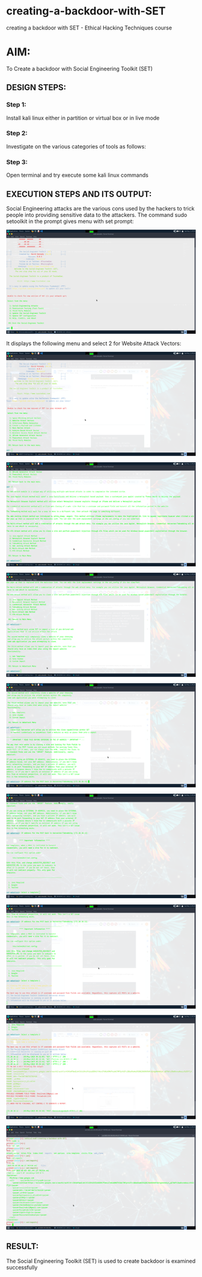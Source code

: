 # creating-a-backdoor-with-SET
creating a backdoor with SET - Ethical Hacking Techniques course

# AIM:
To Create a backdoor with Social Engineering Toolkit (SET)

## DESIGN STEPS:

### Step 1:

Install kali linux either in partition or virtual box or in live mode


### Step 2:

Investigate on the various categories of tools as follows:

### Step 3:

Open terminal and try execute some kali linux commands

## EXECUTION STEPS AND ITS OUTPUT:
Social Engineering attacks are the various cons used by the hackers to trick people into providing sensitive data to the attackers. 
The command sudo setoolkit in the prompt gives menu with set prompt:


![settoolkit](img1/setoolkit.png)

It displays the following menu and select 2 for Website Attack Vectors:


![alt lext](img1/1.png)


![Alt text](img1/2.png)



![Alt text](img1/3.png)


![Alt text](img1/webattack1.png)


![Alt text](img1/ipadd.png)


![Alt text](img1/google.png)


![Alt text](img1/web.png)




![Alt text](img1/xml.png)




## RESULT:
The Social Engineering Toolkit (SET) is used to create backdoor is  examined successfully
